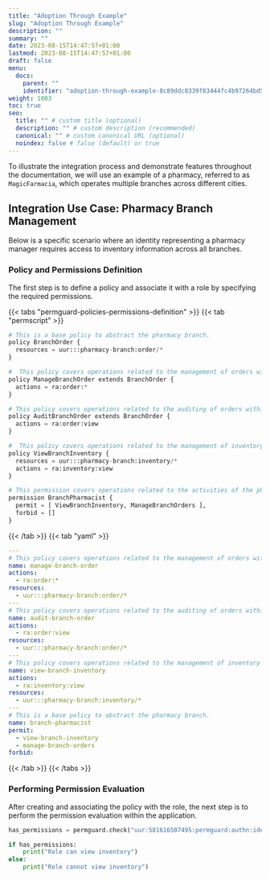 ```yaml
---
title: "Adoption Through Example"
slug: "Adoption Through Example"
description: ""
summary: ""
date: 2023-08-15T14:47:57+01:00
lastmod: 2023-08-15T14:47:57+01:00
draft: false
menu:
  docs:
    parent: ""
    identifier: "adoption-through-example-8c89ddc8339f83444fc4b97264bd5c45"
weight: 1003
toc: true
seo:
  title: "" # custom title (optional)
  description: "" # custom description (recommended)
  canonical: "" # custom canonical URL (optional)
  noindex: false # false (default) or true
---
```

To illustrate the integration process and demonstrate features throughout the documentation, we will use an example of a pharmacy, referred to as `MagicFarmacia`, which operates multiple branches across different cities.

## Integration Use Case: Pharmacy Branch Management

Below is a specific scenario where an identity representing a pharmacy manager requires access to inventory information across all branches.

### Policy and Permissions Definition

The first step is to define a policy and associate it with a role by specifying the required permissions.

{{< tabs "permguard-policies-permissions-definition" >}}
{{< tab "permscript" >}}

```python
# This is a base policy to abstract the pharmacy branch.
policy BranchOrder {
  resources = uur:::pharmacy-branch:order/*
}

#  This policy covers operations related to the management of orders within a pharmacy branch.
policy ManageBranchOrder extends BranchOrder {
  actions = ra:order:*
}

# This policy covers operations related to the auditing of orders within a pharmacy branch.
policy AuditBranchOrder extends BranchOrder {
  actions = ra:order:view
}

#  This policy covers operations related to the management of inventory within a pharmacy branch.
policy ViewBranchInventory {
  resources = uur:::pharmacy-branch:inventory/*
  actions = ra:inventory:view
}

# This permission covers operations related to the activities of the pharmacist within a pharmacy branch.
permission BranchPharmacist {
  permit = [ ViewBranchInventory, ManageBranchOrders ],
  forbid = []
}
```

{{< /tab >}}
{{< tab "yaml" >}}

```yaml
---
# This policy covers operations related to the management of orders within a pharmacy branch.
name: manage-branch-order
actions:
  - ra:order:*
resources:
  - uur:::pharmacy-branch:order/*
---
# This policy covers operations related to the auditing of orders within a pharmacy branch.
name: audit-branch-order
actions:
  - ra:order:view
resources:
  - uur:::pharmacy-branch:order/*
---
# This policy covers operations related to the management of inventory within a pharmacy branch.
name: view-branch-inventory
actions:
  - ra:inventory:view
resources:
  - uur:::pharmacy-branch:inventory/*
---
# This is a base policy to abstract the pharmacy branch.
name: branch-pharmacist
permit:
  - view-branch-inventory
  - manage-branch-orders
forbid:
```

{{< /tab >}}
{{< /tabs >}}

### Performing Permission Evaluation

After creating and associating the policy with the role, the next step is to perform the permission evaluation within the application.

```python  {title="app.py"}
has_permissions = permguard.check("uur:581616507495:permguard:authn:identity/pharmacist", "magicfarmacia-v0.0", "inventory", "view")

if has_permissions:
    print("Role can view inventory")
else:
    print("Role cannot view inventory")
```
